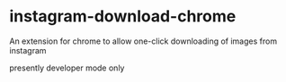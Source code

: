 # instagram-download-chrome

An extension for chrome to allow one-click downloading of images from instagram

presently developer mode only
